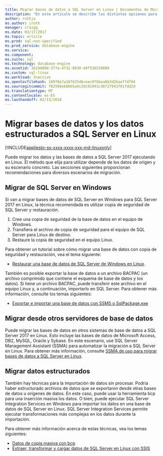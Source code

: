 ```yaml
---
title: Migrar bases de datos a SQL Server en Linux | Documentos de Microsoft
description: "En este artículo se describe las distintas opciones para migrar bases de datos y los datos a SQL Server en Linux."
author: rothja
ms.author: jroth
manager: craigg
ms.date: 03/17/2017
ms.topic: article
ms.prod: sql-non-specified
ms.prod_service: database-engine
ms.service: 
ms.component: 
ms.suite: sql
ms.technology: database-engine
ms.assetid: 1619489d-377a-4f32-8930-d4f536539689
ms.custom: sql-linux
ms.workload: Inactive
ms.openlocfilehash: 18970e7a18f635dbceac9fbbaa8b2d26aef7df94
ms.sourcegitcommit: f02598eb8665a9c2dc01991c36f27943701fdd2d
ms.translationtype: MT
ms.contentlocale: es-ES
ms.lasthandoff: 02/13/2018
---
```

# <a name="migrate-databases-and-structured-data-to-sql-server-on-linux"></a>Migrar bases de datos y los datos estructurados a SQL Server en Linux 

[!INCLUDE[appliesto-ss-xxxx-xxxx-xxx-md-linuxonly](../includes/appliesto-ss-xxxx-xxxx-xxx-md-linuxonly.md)]

Puede migrar los datos y las bases de datos a SQL Server 2017 ejecutando en Linux. El método que elija para utilizar depende de los datos de origen y su escenario concreto. Las secciones siguientes proporcionan recomendaciones para diversos escenarios de migración.

## <a name="migrate-from-sql-server-on-windows"></a>Migrar de SQL Server en Windows
Si van a migrar bases de datos de SQL Server en Windows para SQL Server 2017 en Linux, la técnica recomendada es utilizar copia de seguridad de SQL Server y restauración.

1. Cree una copia de seguridad de la base de datos en el equipo de Windows.
2. Transfiera el archivo de copia de seguridad para el equipo de SQL Server para Linux de destino.
3. Restaure la copia de seguridad en el equipo Linux. 

Para obtener un tutorial sobre cómo migrar una base de datos con copia de seguridad y restauración, vea el tema siguiente:

- [Restaurar una base de datos de SQL Server de Windows en Linux](sql-server-linux-migrate-restore-database.md).

También es posible exportar la base de datos a un archivo BACPAC (un archivo comprimido que contiene el esquema de base de datos y los datos). Si tiene un archivo BACPAC, puede transferir este archivo en el equipo Linux y, a continuación, importarlo en SQL Server. Para obtener más información, consulte los temas siguientes:

- [Exportar e importar una base de datos con SSMS o SqlPackage.exe](sql-server-linux-migrate-ssms.md)

## <a name="migrate-from-other-database-servers"></a>Migrar desde otros servidores de base de datos
Puede migrar las bases de datos en otros sistemas de base de datos a SQL Server 2017 en Linux. Esto incluye las bases de datos de Microsoft Access, DB2, MySQL, Oracle y Sybase. En este escenario, use SQL Server Management Assistant (SSMA) para automatizar la migración a SQL Server en Linux. Para obtener más información, consulte [SSMA de uso para migrar bases de datos a SQL Server en Linux](sql-server-linux-migrate-ssma.md).  

## <a name="migrate-structured-data"></a>Migrar datos estructurados
También hay técnicas para la importación de datos sin procesar. Podría haber estructurado archivos de datos que se exportaron desde otras bases de datos u orígenes de datos. En este caso, puede usar la herramienta bcp para una inserción masiva los datos. O bien, puede ejecutar SQL Server Integration Services en Windows para importar los datos en una base de datos de SQL Server en Linux. SQL Server Integration Services permite ejecutar transformaciones más complejas en los datos durante la importación. 

Para obtener más información acerca de estas técnicas, vea los temas siguientes:

- [Datos de copia masiva con bcp](sql-server-linux-migrate-bcp.md)
- [Extraer, transformar y cargar datos de SQL Server en Linux con SSIS](sql-server-linux-migrate-ssis.md) 
